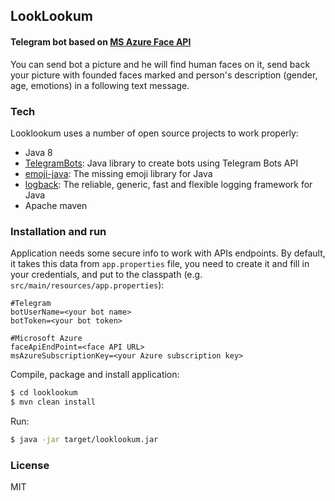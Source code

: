 ## LookLookum
#### Telegram bot based on [MS Azure Face API](https://azure.microsoft.com/en-us/services/cognitive-services/face/)
You can send bot a picture and he will find human faces on it, send back your picture with founded faces marked and person's description (gender, age, emotions) in a following text message.
### Tech
Looklookum uses a number of open source projects to work properly:
- Java 8
- [TelegramBots](https://github.com/rubenlagus/TelegramBots): Java library to create bots using Telegram Bots API
- [emoji-java](https://github.com/vdurmont/emoji-java): The missing emoji library for Java
- [logback](https://github.com/qos-ch/logback): The reliable, generic, fast and flexible logging framework for Java
- Apache maven
### Installation and run
Application needs some secure info to work with APIs endpoints. By default, it takes this data from `app.properties` file, you need to create it and fill in your credentials, and put to the classpath (e.g. `src/main/resources/app.properties`):
```
#Telegram
botUserName=<your bot name>
botToken=<your bot token>

#Microsoft Azure
faceApiEndPoint=<face API URL>
msAzureSubscriptionKey=<your Azure subscription key>
```
Compile, package and install application:
```sh
$ cd looklookum
$ mvn clean install
```
Run:
```sh
$ java -jar target/looklookum.jar
```
### License
MIT

